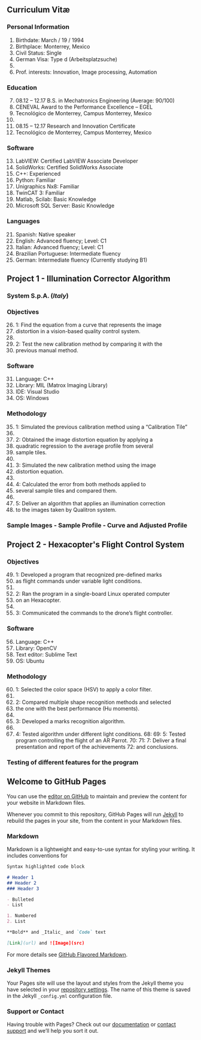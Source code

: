## Curriculum Vitæ

### Personal Information

1.  Birthdate:        March / 19 / 1994
2.  Birthplace:       Monterrey, Mexico
3.  Civil Status:     Single
4.  German Visa:      Type d (Arbeitsplatzsuche)
5.  
6.  Prof. interests:  Innovation, Image processing, Automation

### Education

7.  08.12 – 12.17     B.S. in Mechatronics Engineering (Average: 90/100)
8. CENEVAL Award to the Performance Excellence – EGEL
9. Tecnológico de Monterrey, Campus Monterrey, Mexico
10.
11. 08.15 – 12.17     Research and Innovation Certificate
12. Tecnológico de Monterrey, Campus Monterrey, Mexico

### Software

13. LabVIEW:		Certified LabVIEW Associate Developer
14. SolidWorks:		Certified SolidWorks Associate
15. C++:			Experienced
16. Python:		Familiar
17. Unigraphics Nx8:	Familiar
18. TwinCAT 3:		Familiar
19. Matlab, Scilab:		Basic Knowledge
20. Microsoft SQL Server:	Basic Knowledge

### Languages

21. Spanish:		Native speaker
22. English:		Advanced fluency; Level: C1
23. Italian:		Advanced fluency; Level: C1
24. Brazilian Portuguese:	Intermediate fluency
25. German:		Intermediate fluency (Currently studying B1)


## Project 1 - Illumination Corrector Algorithm
### System S.p.A. (*Italy*)

### Objectives

26.  1: Find the equation from a curve that represents the image
27. distortion in a vision-based quality control system.
28.  
29. 2: Test the new calibration method by comparing it with the
30. previous manual method.

### Software

31. Language:	C++
32. Library:	MIL (Matrox Imaging Library)
33. IDE:		Visual Studio
34. OS:		Windows

### Methodology

35. 1: Simulated the previous calibration method using a “Calibration Tile”
36. 
37. 2: Obtained the image distortion equation by applying a
38. quadratic regression to the average profile from several
39. sample tiles.
40.
41. 3: Simulated the new calibration method using the image
42. distortion equation.
43.
44. 4: Calculated the error from both methods applied to
45. several sample tiles and compared them.
46.
47. 5: Deliver an algorithm that applies an illumination correction
48. to the images taken by Qualitron system.

### Sample Images - Sample Profile - Curve and Adjusted Profile

## Project 2 - Hexacopter's Flight Control System

### Objectives

49. 1: Developed a program that recognized pre-defined marks
50. as flight commands under variable light conditions.
51. 
52. 2: Ran the program in a single-board Linux operated computer
53. on an Hexacopter.
54.
55. 3: Communicated the commands to the drone’s flight controller.

### Software

56. Language:	C++
57. Library:	OpenCV
58. Text editor:	Sublime Text
59. OS:		Ubuntu

### Methodology

60. 1: Selected the color space (HSV) to apply a color filter.
61.
62. 2: Compared multiple shape recognition methods and selected
63. the one with the best performance (Hu moments).
64.
65. 3: Developed a marks recognition algorithm.
66.
67. 4: Tested algorithm under different light conditions.
68:
69: 5: Tested program controlling the flight of an AR Parrot.
70:
71: 7: Deliver a final presentation and report of the achievements
72: and conclusions.

### Testing of different features for the program



## Welcome to GitHub Pages

You can use the [editor on GitHub](https://github.com/carlosefabila/carlosefabila.github.io/edit/master/README.md) to maintain and preview the content for your website in Markdown files.

Whenever you commit to this repository, GitHub Pages will run [Jekyll](https://jekyllrb.com/) to rebuild the pages in your site, from the content in your Markdown files.

### Markdown

Markdown is a lightweight and easy-to-use syntax for styling your writing. It includes conventions for

```markdown
Syntax highlighted code block

# Header 1
## Header 2
### Header 3

- Bulleted
- List

1. Numbered
2. List

**Bold** and _Italic_ and `Code` text

[Link](url) and ![Image](src)
```

For more details see [GitHub Flavored Markdown](https://guides.github.com/features/mastering-markdown/).

### Jekyll Themes

Your Pages site will use the layout and styles from the Jekyll theme you have selected in your [repository settings](https://github.com/carlosefabila/carlosefabila.github.io/settings). The name of this theme is saved in the Jekyll `_config.yml` configuration file.

### Support or Contact

Having trouble with Pages? Check out our [documentation](https://help.github.com/categories/github-pages-basics/) or [contact support](https://github.com/contact) and we’ll help you sort it out.
